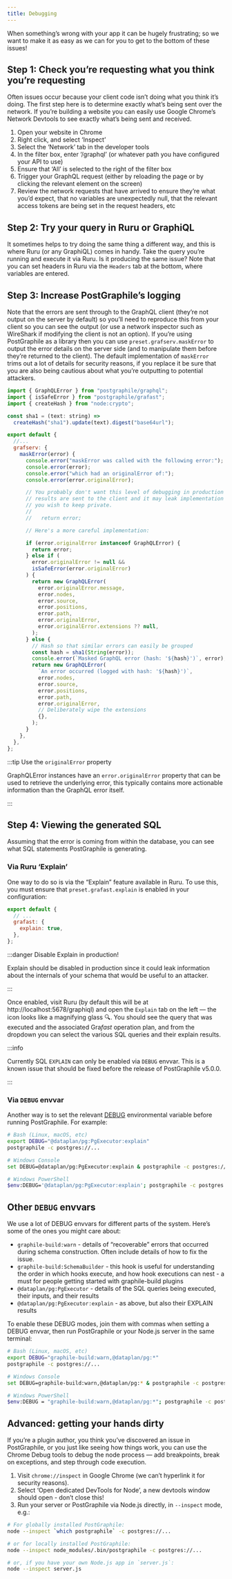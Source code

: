 ```yaml
---
title: Debugging
---
```


When something’s wrong with your app it can be hugely frustrating; so we want to
make it as easy as we can for you to get to the bottom of these issues!

## Step 1: Check you’re requesting what you think you’re requesting

Often issues occur because your client code isn’t doing what you think it’s
doing. The first step here is to determine exactly what’s being sent over the
network. If you’re building a website you can easily use Google Chrome’s Network
Devtools to see exactly what’s being sent and received.

1.  Open your website in Chrome
2.  Right click, and select ‘Inspect’
3.  Select the ‘Network’ tab in the developer tools
4.  In the filter box, enter ‘/graphql’ (or whatever path you have configured
    your API to use)
5.  Ensure that ‘All’ is selected to the right of the filter box
6.  Trigger your GraphQL request (either by reloading the page or by clicking
    the relevant element on the screen)
7.  Review the network requests that have arrived to ensure they’re what you’d
    expect, that no variables are unexpectedly null, that the relevant access
    tokens are being set in the request headers, etc

## Step 2: Try your query in Ruru or GraphiQL

It sometimes helps to try doing the same thing a different way, and this is
where Ruru (or any GraphiQL) comes in handy. Take the query you’re running and
execute it via Ruru. Is it producing the same issue? Note that you can set
headers in Ruru via the `Headers` tab at the bottom, where variables are
entered.

## Step 3: Increase PostGraphile’s logging

Note that the errors are sent through to the GraphQL client (they’re not output
on the server by default) so you’ll need to reproduce this from your client so
you can see the output (or use a network inspector such as WireShark if
modifying the client is not an option). If you’re using PostGraphile as a
library then you can use `preset.grafserv.maskError` to output the error
details on the server side (and to manipulate them before they’re returned to
the client). The default implementation of `maskError` trims out a lot of
details for security reasons, if you replace it be sure that you are also being
cautious about what you’re outputting to potential attackers.

```js title="graphile.config.mjs"
import { GraphQLError } from "postgraphile/graphql";
import { isSafeError } from "postgraphile/grafast";
import { createHash } from "node:crypto";

const sha1 = (text: string) =>
  createHash("sha1").update(text).digest("base64url");

export default {
  //...
  grafserv: {
    maskError(error) {
      console.error("maskError was called with the following error:");
      console.error(error);
      console.error("which had an originalError of:");
      console.error(error.originalError);

      // You probably don't want this level of debugging in production as the
      // results are sent to the client and it may leak implementation details
      // you wish to keep private.
      //
      //   return error;

      // Here's a more careful implementation:

      if (error.originalError instanceof GraphQLError) {
        return error;
      } else if (
        error.originalError != null &&
        isSafeError(error.originalError)
      ) {
        return new GraphQLError(
          error.originalError.message,
          error.nodes,
          error.source,
          error.positions,
          error.path,
          error.originalError,
          error.originalError.extensions ?? null,
        );
      } else {
        // Hash so that similar errors can easily be grouped
        const hash = sha1(String(error));
        console.error(`Masked GraphQL error (hash: '${hash}')`, error);
        return new GraphQLError(
          `An error occurred (logged with hash: '${hash}')`,
          error.nodes,
          error.source,
          error.positions,
          error.path,
          error.originalError,
          // Deliberately wipe the extensions
          {},
        );
      }
    },
  },
};
```

:::tip Use the `originalError` property

GraphQLError instances have an `error.originalError` property that can be used
to retrieve the underlying error, this typically contains more actionable
information than the GraphQL error itself.

:::

## Step 4: Viewing the generated SQL

Assuming that the error is coming from within the database, you can see what SQL
statements PostGraphile is generating.

### Via Ruru ‘Explain’

One way to do so is via the “Explain” feature available in Ruru. To use this,
you must ensure that `preset.grafast.explain` is enabled in your configuration:

```js title="graphile.config.mjs"
export default {
  // ...
  grafast: {
    explain: true,
  },
};
```

:::danger Disable Explain in production!

Explain should be disabled in production since it could leak information about
the internals of your schema that would be useful to an attacker.

:::

Once enabled, visit Ruru (by default this will be at
http://localhost:5678/graphiql) and open the `Explain` tab on the left — the
icon looks like a magnifying glass 🔍. You should see the query that was
executed and the associated Gra*fast* operation plan, and from the dropdown you
can select the various SQL queries and their explain results.

:::info

Currently SQL `EXPLAIN` can only be enabled via `DEBUG` envvar. This is a known
issue that should be fixed before the release of PostGraphile v5.0.0.

<!-- TODO: fix this! -->

:::

### Via `DEBUG` envvar

Another way is to set the relevant [DEBUG](https://github.com/visionmedia/debug)
environmental variable before running PostGraphile. For example:

```bash
# Bash (Linux, macOS, etc)
export DEBUG="@dataplan/pg:PgExecutor:explain"
postgraphile -c postgres://...

# Windows Console
set DEBUG=@dataplan/pg:PgExecutor:explain & postgraphile -c postgres://...

# Windows PowerShell
$env:DEBUG='@dataplan/pg:PgExecutor:explain'; postgraphile -c postgres://...
```

<!--

TODO: restore greater debugability

To find details of any errors thrown whilst executing SQL, use:

```bash
# Bash (Linux, macOS, etc)
export DEBUG="postgraphile:postgres,postgraphile:postgres:error"
postgraphile -c postgres://...
  # or:
export DEBUG="postgraphile:postgres*"
postgraphile -c postgres://...

# Windows Console
set DEBUG=postgraphile:postgres,postgraphile:postgres:error & postgraphile -c postgres://...
  #or
set DEBUG=postgraphile:postgres* & postgraphile -c postgres://...

# Windows PowerShell
$env:DEBUG = "postgraphile:postgres,postgraphile:postgres:error"; postgraphile -c postgres://...
  #or
$env:DEBUG = "postgraphile:postgres*"; postgraphile -c postgres://...
```

-->

## Other `DEBUG` envvars

We use a lot of DEBUG envvars for different parts of the system. Here’s some of
the ones you might care about:

- `graphile-build:warn` - details of “recoverable” errors that occurred during
  schema construction. Often include details of how to fix the issue.
- `graphile-build:SchemaBuilder` - this hook is useful for understanding the
  order in which hooks execute, and how hook executions can nest - a must for
  people getting started with graphile-build plugins
- `@dataplan/pg:PgExecutor` - details of the SQL queries being executed, their inputs, and their results
- `@dataplan/pg:PgExecutor:explain` - as above, but also their EXPLAIN results

To enable these DEBUG modes, join them with commas when setting a DEBUG envvar,
then run PostGraphile or your Node.js server in the same terminal:

```bash
# Bash (Linux, macOS, etc)
export DEBUG="graphile-build:warn,@dataplan/pg:*"
postgraphile -c postgres://...

# Windows Console
set DEBUG=graphile-build:warn,@dataplan/pg:* & postgraphile -c postgres://...

# Windows PowerShell
$env:DEBUG = "graphile-build:warn,@dataplan/pg:*"; postgraphile -c postgres://...
```

## Advanced: getting your hands dirty

If you’re a plugin author, you think you’ve discovered an issue in PostGraphile,
or you just like seeing how things work, you can use the Chrome Debug tools to
debug the node process — add breakpoints, break on exceptions, and step through
code execution.

1.  Visit `chrome://inspect` in Google Chrome (we can’t hyperlink it for
    security reasons).
2.  Select ‘Open dedicated DevTools for Node’, a new devtools window should
    open - don’t close this!
3.  Run your server or PostGraphile via Node.js directly, in `--inspect` mode,
    e.g.:

```bash
# For globally installed PostGraphile:
node --inspect `which postgraphile` -c postgres://...

# or for locally installed PostGraphile:
node --inspect node_modules/.bin/postgraphile -c postgres://...

# or, if you have your own Node.js app in `server.js`:
node --inspect server.js
```
